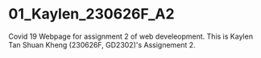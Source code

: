 # 01_Kaylen_230626F_A2
Covid 19 Webpage for assignment 2 of web develeopment.
This is Kaylen Tan Shuan Kheng (230626F, GD2302)'s Assignement 2.
